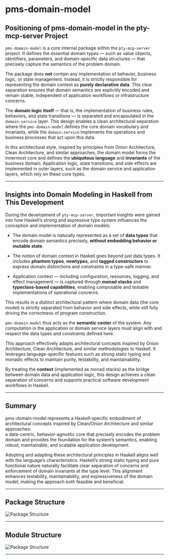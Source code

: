 # pms-domain-model

## Positioning of pms-domain-model in the pty-mcp-server Project

`pms-domain-model` is a core internal package within the `pty-mcp-server` project. It defines the essential domain types — such as value objects, identifiers, parameters, and domain-specific data structures — that precisely capture the semantics of the problem domain.

The package does **not** contain any implementation of behavior, business logic, or state management. Instead, it is strictly responsible for representing the domain context as **purely declarative data**. This clear separation ensures that domain semantics are explicitly encoded and remain stable, independent of application workflows or infrastructure concerns.

The **domain logic itself** — that is, the implementation of business rules, behaviors, and state transitions — is separated and encapsulated in the `domain-service` layer. This design enables a clean architectural separation where the `pms-domain-model` defines the core domain vocabulary and invariants, while the `domain-service` implements the operations and business processes that act upon this data.

In this architectural style, inspired by principles from Onion Architecture, Clean Architecture, and similar approaches, the domain model forms the innermost core and defines the **ubiquitous language** and **invariants** of the business domain. Application logic, state transitions, and side effects are implemented in outer layers, such as the domain service and application layers, which rely on these core types.

---

## Insights into Domain Modeling in Haskell from This Development

During the development of `pty-mcp-server`, important insights were gained into how Haskell’s strong and expressive type system influences the conception and implementation of domain models:

- The domain model is naturally represented as a set of **data types** that encode domain semantics precisely, **without embedding behavior or mutable state**.

- The notion of domain context in Haskell goes beyond just data types. It includes **phantom types**, **newtypes**, and **tagged constructors** to express domain distinctions and constraints in a type-safe manner.

- Application context — including configuration, resources, logging, and effect management — is captured through **monad stacks** and **typeclass-based capabilities**, enabling composable and testable implementations of operational concerns.

This results in a distinct architectural pattern where domain data (the core model) is strictly separated from behavior and side effects, while still fully driving the correctness of program construction.

`pms-domain-model` thus acts as the **semantic center** of the system. Any computation in the application or domain service layers must align with and respect the data types and constraints defined here.

This approach effectively adapts architectural concepts inspired by Onion Architecture, Clean Architecture, and similar methodologies to Haskell. It leverages language-specific features such as strong static typing and monadic effects to maintain purity, testability, and maintainability.

By treating the **context** (implemented as monad stacks) as the bridge between domain data and application logic, this design achieves a clean separation of concerns and supports practical software development workflows in Haskell.

---

## Summary

pms-domain-model represents a Haskell-specific embodiment of architectural concepts inspired by Clean/Onion Architecture and similar approaches:  
a data-centric, behavior-agnostic core that precisely encodes the problem domain and provides the foundation for the system’s semantics, enabling robust, maintainable, and scalable application development.

Adopting and adapting these architectural principles in Haskell aligns well with the language’s characteristics. Haskell’s strong static typing and pure functional nature naturally facilitate clear separation of concerns and enforcement of domain invariants at the type level. This alignment enhances testability, maintainability, and expressiveness of the domain model, making the approach both feasible and beneficial.

---

## Package Structure
![Package Structure](https://github.com/phoityne/pmc-domain-model/blob/main/docs/05-1.png?raw=true)

---

## Module Structure
![Package Structure](https://github.com/phoityne/pmc-domain-model/blob/main/docs/05-2.png?raw=true)

---
